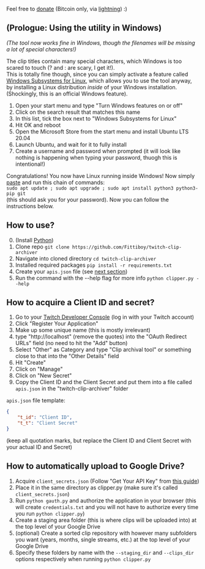 Feel free to [donate](https://fitti.io/tips) (Bitcoin only, via [lightning](https://www.lopp.net/lightning-information.html)) :)

## (Prologue: Using the utility in Windows)
*(The tool now works fine in Windows, though the filenames will be missing a lot of special characters!)*  

The clip titles contain many special characters, which Windows is too scared to touch (? and : are scary, I get it!).  
This is totally fine though, since you can simply activate a feature called [Windows Subsystems for Linux](https://docs.microsoft.com/en-us/windows/wsl/),
which allows you to use the tool anyway,
by installing a Linux distribution *inside* of your Windows installation. (Shockingly, this is an official Windows feature).
1. Open your start menu and type "Turn Windows features on or off"
2. Click on the search result that matches this name
3. In this list, tick the box next to "Windows Subsystems for Linux"
4. Hit OK and reboot
5. Open the Microsoft Store from the start menu and install Ubuntu LTS 20.04
6. Launch Ubuntu, and wait for it to fully install
7. Create a username and password when prompted (it will look like nothing is happening when typing your password, thuogh this is intentional!)

Congratulations! You now have Linux running inside Windows!
Now simply [paste](https://devblogs.microsoft.com/commandline/copy-and-paste-arrives-for-linuxwsl-consoles/)
and run this chain of commands:  
`sudo apt update ; sudo apt upgrade ; sudo apt install python3 python3-pip git`  
(this should ask you for your password).
Now you can follow the instructions below.

## How to use?
0. (Install [Python](https://www.python.org/downloads/))
1. Clone repo `git clone https://github.com/Fittiboy/twitch-clip-archiver`
2. Navigate into cloned directory `cd twitch-clip-archiver`
3. Installed required packages `pip install -r requirements.txt`
4. Create your `apis.json` file (see [next section](#how-to-acquire-a-client-id-and-secret))
5. Run the command with the --help flag for more info `python clipper.py --help`

## How to acquire a Client ID and secret?
1. Go to your [Twitch Developer Console](https://dev.twitch.tv/console/apps) (log in with your Twitch account)
2. Click "Register Your Application"
3. Make up some unique name (this is mostly irrelevant)
4. type "http://localhost" (remove the quotes) into the "OAuth Redirect URLs" field (no need to hit the "Add" button)
5. Select "Other" as Category and type "Clip archival tool" or something close to that into the "Other Details" field
6. Hit "Create"
7. Click on "Manage"
8. Click on "New Secret"
9. Copy the Client ID and the Client Secret and put them into a file called `apis.json` in the "twitch-clip-archiver" folder  

`apis.json` file template:
```json
{
    "t_id": "Client ID",
    "t_t": "Client Secret"
}
```
(keep all quotation marks, but replace the Client ID and Client Secret with your actual ID and Secret)

## How to automatically upload to Google Drive?
1. Acquire `client_secrets.json` (Follow "Get Your API Key" from [this guide](https://medium.com/analytics-vidhya/how-to-connect-google-drive-to-python-using-pydrive-9681b2a14f20))
2. Place it in the same directory as clipper.py (make sure it's called `client_secrets.json`)
3. Run `python gauth.py` and authorize the application in your browser (this will create `credentials.txt` and you will not have to authorize every time you run `python clipper.py`)
4. Create a staging area folder (this is where clips will be uploaded into) at the top level of your Google Drive
5. (optional) Create a sorted clip repository with however many subfolders you want (years, months, single streams, etc.) at the top level of your Google Drive
6. Specify these folders by name with the `--staging_dir` and `--clips_dir` options respectively when running `python clipper.py`
